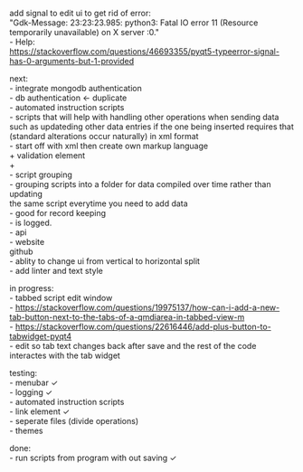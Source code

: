 
add signal to edit ui to get rid of error:  
    "Gdk-Message: 23:23:23.985: python3: Fatal IO error 11 (Resource temporarily unavailable) on X server :0."  
    - Help:  
        https://stackoverflow.com/questions/46693355/pyqt5-typeerror-signal-has-0-arguments-but-1-provided  

next:  
    - integrate mongodb authentication  
    - db authentication <- duplicate  
    - automated instruction scripts  
       - scripts that will help with handling other operations when sending data  
          such as updateding other data entries if the one being inserted requires that  
          (standard alterations occur naturally) in xml format  
        - start off with xml then create own markup language  
        + validation element  
        +    
    - script grouping  
        - grouping scripts into a folder for data compiled over time rather than updating  
          the same script everytime you need to add data  
        - good for record keeping  
        - is logged.  
    - api  
    - website  
        github  
    - ablity to change ui from vertical to horizontal split  
    - add linter and text style  

in progress:  
    - tabbed script edit window  
        - https://stackoverflow.com/questions/19975137/how-can-i-add-a-new-tab-button-next-to-the-tabs-of-a-qmdiarea-in-tabbed-view-m  
        - https://stackoverflow.com/questions/22616446/add-plus-button-to-tabwidget-pyqt4  
        - edit so tab text changes back after save and the rest of the code interactes with the tab widget  

testing:  
    - menubar ✓  
    - logging ✓  
    - automated instruction scripts  
        - link element ✓  
    - seperate files (divide operations)  
    - themes   

done:  
    - run scripts from program with out saving ✓  